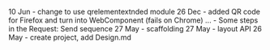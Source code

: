 10 Jun - change to use qrelementextnded module
26 Dec - added QR code for Firefox and turn into WebComponent (fails on Chrome)
... - Some steps in the Request: Send sequence
27 May - scaffolding
27 May - layout API
26 May - create project, add Design.md
